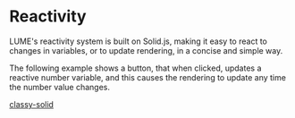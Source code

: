 # Reactivity

LUME's reactivity system is built on Solid.js, making it easy to react to
changes in variables, or to update rendering, in a concise and simple way.

The following example shows a button, that when clicked, updates a reactive
number variable, and this causes the rendering to update any time the number
value changes.

<live-code>
  <template>
  <base href="${host}" /><script src="./importmap.js"></script>

  <script type="module">
    import {html, Motor} from 'lume'
    import {createSignalFunction, createSignalObject} from 'classy-solid'

    const count = createSignalFunction(0)
    const incrementCount = () => count(count() + 1)

    let targetRotationY = 0
    const rotationY = createSignalObject(-80)
    Motor.addRenderTask(t => {
      rotationY.set(
        rotationY.get() + (targetRotationY - rotationY.get()) / 20
      )
    })

    const buttonClicked = () => {
      incrementCount()
      targetRotationY += 20
    }

    const rotation = () => [0, rotationY.get(), 0]

    // Use reactive values in an html template and the DOM elements created by
    // the template will automatically update when those values change.
    const scene = html`
      <lume-scene>
        <lume-element3d
          id="node"
          rotation=${rotation}
          size="100 100"
          align-point="0.5 0.5 0.5"
          mount-point="0.5 0.5 0.5"
        >
          <h1 align="center">${count}</h1>
        </lume-element3d>

        <lume-element3d
          id="node"
          align-point="0.5 0.5"
          position="0 80"
        >
          <button
            style="transform: translateX(-50%)"
            onclick=${buttonClicked}
          >
            Click
          </button>
        </lume-element3d>
      </lume-scene>
    `

    // The top-level element in the template was returned:
    console.log(scene instanceof HTMLElement) // true

    document.body.append(scene)
  </script>

  <style>
    html, body {
      margin: 0; padding: 0;
      height: 100%; width: 100%;
      background: #333;
      font-family: sans-serif;
    }
    lume-element3d {
      background: deeppink;
      border-radius: 5px;
    }
  </style>
  </template>
</live-code>

[classy-solid](./includes/classy-solid.md ':include')
